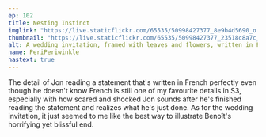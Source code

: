 ```yaml
---
ep: 102
title: Nesting Instinct
imglink: "https://live.staticflickr.com/65535/50998427377_8e9b4d5690_o.jpg"
thumbnail: "https://live.staticflickr.com/65535/50998427377_23518c8a7c_q.jpg"
alt: A wedding invitation, framed with leaves and flowers, written in French. It reads: "Invitation. Benoît Maçon et X ont le plaisir de vous inviter à célébrér leur mariage." The second name in the invitation is smudged and cannot be read. The entire invitation looks dirty, smudged around the edges, and at the bottom is a beetle-like bug standing over the page.
name: PeriPeriwinkle
hastext: true
---
```

The detail of Jon reading a statement that's written in French perfectly even though he doesn't know French is still one of my favourite details in S3, especially with how scared and shocked Jon sounds after he's finished reading the statement and realizes what he's just done. As for the wedding invitation, it just seemed to me like the best way to illustrate Benoît's horrifying yet blissful end.